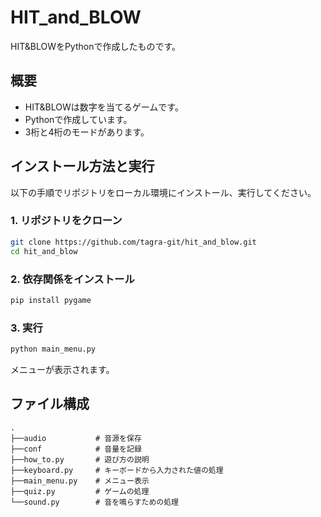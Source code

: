 # HIT_and_BLOW

HIT&BLOWをPythonで作成したものです。

## 概要

- HIT&BLOWは数字を当てるゲームです。
- Pythonで作成しています。
- 3桁と4桁のモードがあります。

## インストール方法と実行

以下の手順でリポジトリをローカル環境にインストール、実行してください。

### 1. リポジトリをクローン
```bash
git clone https://github.com/tagra-git/hit_and_blow.git
cd hit_and_blow
```
### 2. 依存関係をインストール
```bash
pip install pygame
```
### 3. 実行
```bash
python main_menu.py
```
メニューが表示されます。

## ファイル構成
```
.
├──audio           # 音源を保存
├──conf            # 音量を記録
├──how_to.py       # 遊び方の説明
├──keyboard.py     # キーボードから入力された値の処理
├──main_menu.py    # メニュー表示
├──quiz.py         # ゲームの処理
└──sound.py        # 音を鳴らすための処理
```
